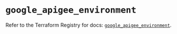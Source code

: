 # `google_apigee_environment`

Refer to the Terraform Registry for docs: [`google_apigee_environment`](https://registry.terraform.io/providers/hashicorp/google/6.5.0/docs/resources/apigee_environment).

